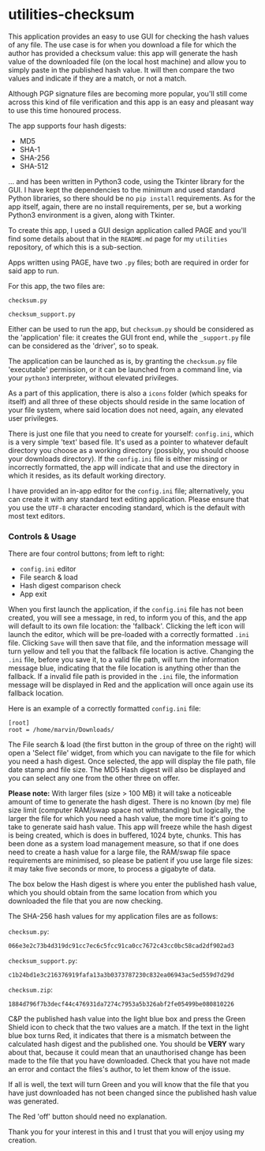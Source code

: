 # utilities-checksum

This application provides an easy to use GUI for checking the hash values of any file. The use case is for when you download a file for which the author has provided a checksum value: this app will generate the hash value of the downloaded file (on the local host machine) and allow you to simply paste in the published hash value. It will then compare the two values and indicate if they are a match, or not a match.

Although PGP signature files are becoming more popular, you'll still come across this kind of file verification and this app is an easy and pleasant way to use this time honoured process.

The app supports four hash digests:

- MD5
- SHA-1
- SHA-256
- SHA-512

... and has been written in Python3 code, using the Tkinter library for the GUI. I have kept the dependencies to the minimum and used standard Python libraries, so there should be no `pip install` requirements. As for the app itself, again, there are no install requirements, per se, but a working Python3 environment is a given, along with Tkinter.

To create this app, I used a GUI design application called PAGE and you'll find some details about that in the `README.md` page for my `utilities` repository, of which this is a sub-section.

Apps written using PAGE, have two `.py` files; both are required in order for said app to run.

For this app, the two files are:

`checksum.py`

`checksum_support.py`

Either can be used to run the app, but `checksum.py` should be considered as the 'application' file: it creates the GUI front end, while the `_support.py` file can be considered as the 'driver', so to speak.

The application can be launched as is, by granting the `checksum.py` file 'executable' permission, or it can be launched from a command line, via your `python3` interpreter, without elevated privileges.

As a part of this application, there is also a `icons` folder (which speaks for itself) and all three of these objects should reside in the same location of your file system, where said location does not need, again, any elevated user privileges.

There is just one file that you need to create for yourself: `config.ini`, which is a very simple 'text' based file. It's used as a pointer to whatever default directory you choose as a working directory (possibly, you should choose your downloads directory). If the `config.ini` file is either missing or incorrectly formatted, the app will indicate that and use the directory in which it resides, as its default working directory.

I have provided an in-app editor for the `config.ini` file; alternatively, you can create it with any standard text editing application. Please ensure that you use the `UTF-8` character encoding standard, which is the default with most text editors.

### Controls & Usage

There are four control buttons; from left to right:

- `config.ini` editor
- File search & load
- Hash digest comparison check
- App exit

When you first launch the application, if the `config.ini` file has not been created, you will see a message, in red, to inform you of this, and the app will default to its own file location: the 'fallback'. Clicking the left icon will launch the editor, which will be pre-loaded with a correctly formatted `.ini` file. Clicking `Save` will then save that file, and the information message will turn yellow and tell you that the fallback file location is active. Changing the `.ini` file, before you save it, to a valid file path, will turn the information message blue, indicating that the file location is anything other than the fallback. If a invalid file path is provided in the `.ini` file, the information message will be displayed in Red and the application will once again use its fallback location.

Here is an example of a correctly formatted `config.ini` file:

```
[root]
root = /home/marvin/Downloads/
```
The File search & load (the first button in the group of three on the right) will open a 'Select file' widget, from which you can navigate to the file for which you need a hash digest. Once selected, the app will display the file path, file date stamp and file size. The MD5 Hash digest will also be displayed and you can select any one from the other three on offer.

**Please note:** With larger files (size > 100 MB) it will take a noticeable amount of time to generate the hash digest. There is no known (by me) file size limit (computer RAM/swap space not withstanding) but logically, the larger the file for which you need a hash value, the more time it's going to take to generate said hash value. This app will freeze while the hash digest is being created, which is does in buffered, 1024 byte, chunks. This has been done as a system load management measure, so that if one does need to create a hash value for a large file, the RAM/swap file space requirements are minimised, so please be patient if you use large file sizes: it may take five seconds or more, to process a gigabyte of data.

The box below the Hash digest is where you enter the published hash value, which you should obtain from the same location from which you downloaded the file that you are now checking.

The SHA-256 hash values for my application files are as follows:

`checksum.py`:

`066e3e2c73b4d319dc91cc7ec6c5fcc91ca0cc7672c43cc0bc58cad2df902ad3`

`checksum_support.py`:

`c1b24bd1e3c216376919fafa13a3b0373787230c832ea06943ac5ed559d7d29d`

`checksum.zip`:

`1884d796f7b3decf44c476931da7274c7953a5b326abf2fe05499be080810226`

C&P the published hash value into the light blue box and press the Green Shield icon to check that the two values are a match. If the text in the light blue box turns Red, it indicates that there is a mismatch between the calculated hash digest and the published one. You should be **VERY** wary about that, because it could mean that an unauthorised change has been made to the file that you have downloaded. Check that you have not made an error and contact the files's author, to let them know of the issue. 

If all is well, the text will turn Green and you will know that the file that you have just downloaded has not been changed since the published hash value was generated.

The Red 'off' button should need no explanation.

Thank you for your interest in this and I trust that you will enjoy using my creation.
